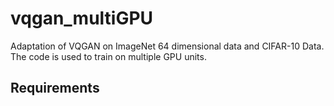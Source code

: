 # vqgan_multiGPU
Adaptation of VQGAN on ImageNet 64 dimensional data and CIFAR-10 Data.
The code is used to train on multiple GPU units.

## Requirements
